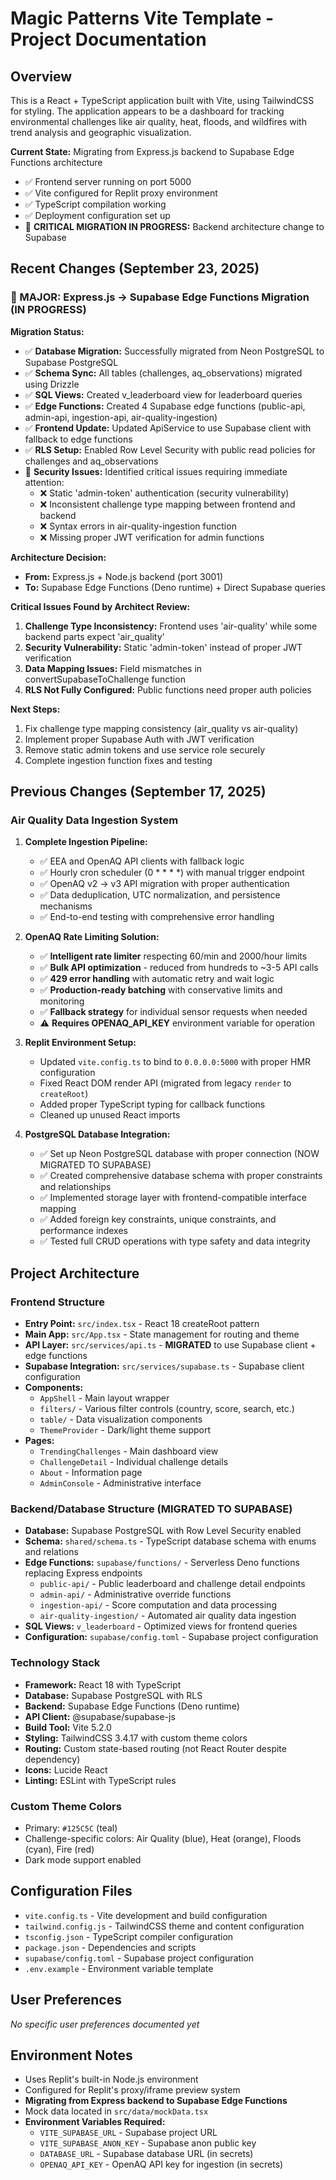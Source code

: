# Magic Patterns Vite Template - Project Documentation

## Overview
This is a React + TypeScript application built with Vite, using TailwindCSS for styling. The application appears to be a dashboard for tracking environmental challenges like air quality, heat, floods, and wildfires with trend analysis and geographic visualization.

**Current State:** Migrating from Express.js backend to Supabase Edge Functions architecture
- ✅ Frontend server running on port 5000
- ✅ Vite configured for Replit proxy environment
- ✅ TypeScript compilation working
- ✅ Deployment configuration set up
- 🔄 **CRITICAL MIGRATION IN PROGRESS:** Backend architecture change to Supabase

## Recent Changes (September 23, 2025)

### **🚨 MAJOR: Express.js → Supabase Edge Functions Migration (IN PROGRESS)**

**Migration Status:**
- ✅ **Database Migration:** Successfully migrated from Neon PostgreSQL to Supabase PostgreSQL
- ✅ **Schema Sync:** All tables (challenges, aq_observations) migrated using Drizzle
- ✅ **SQL Views:** Created v_leaderboard view for leaderboard queries
- ✅ **Edge Functions:** Created 4 Supabase edge functions (public-api, admin-api, ingestion-api, air-quality-ingestion)
- ✅ **Frontend Update:** Updated ApiService to use Supabase client with fallback to edge functions
- ✅ **RLS Setup:** Enabled Row Level Security with public read policies for challenges and aq_observations
- 🔄 **Security Issues:** Identified critical issues requiring immediate attention:
  - ❌ Static 'admin-token' authentication (security vulnerability)
  - ❌ Inconsistent challenge type mapping between frontend and backend
  - ❌ Syntax errors in air-quality-ingestion function
  - ❌ Missing proper JWT verification for admin functions

**Architecture Decision:** 
- **From:** Express.js + Node.js backend (port 3001)
- **To:** Supabase Edge Functions (Deno runtime) + Direct Supabase queries

**Critical Issues Found by Architect Review:**
1. **Challenge Type Inconsistency:** Frontend uses 'air-quality' while some backend parts expect 'air_quality'
2. **Security Vulnerability:** Static 'admin-token' instead of proper JWT verification
3. **Data Mapping Issues:** Field mismatches in convertSupabaseToChallenge function
4. **RLS Not Fully Configured:** Public functions need proper auth policies

**Next Steps:**
1. Fix challenge type mapping consistency (air_quality vs air-quality)
2. Implement proper Supabase Auth with JWT verification
3. Remove static admin tokens and use service role securely
4. Complete ingestion function fixes and testing

## Previous Changes (September 17, 2025)
### Air Quality Data Ingestion System
1. **Complete Ingestion Pipeline:**
   - ✅ EEA and OpenAQ API clients with fallback logic
   - ✅ Hourly cron scheduler (0 * * * *) with manual trigger endpoint
   - ✅ OpenAQ v2 → v3 API migration with proper authentication
   - ✅ Data deduplication, UTC normalization, and persistence mechanisms
   - ✅ End-to-end testing with comprehensive error handling

2. **OpenAQ Rate Limiting Solution:**
   - ✅ **Intelligent rate limiter** respecting 60/min and 2000/hour limits
   - ✅ **Bulk API optimization** - reduced from hundreds to ~3-5 API calls
   - ✅ **429 error handling** with automatic retry and wait logic
   - ✅ **Production-ready batching** with conservative limits and monitoring
   - ✅ **Fallback strategy** for individual sensor requests when needed
   - ⚠️ **Requires OPENAQ_API_KEY** environment variable for operation

3. **Replit Environment Setup:**
   - Updated `vite.config.ts` to bind to `0.0.0.0:5000` with proper HMR configuration
   - Fixed React DOM render API (migrated from legacy `render` to `createRoot`)
   - Added proper TypeScript typing for callback functions
   - Cleaned up unused React imports

4. **PostgreSQL Database Integration:**
   - ✅ Set up Neon PostgreSQL database with proper connection (NOW MIGRATED TO SUPABASE)
   - ✅ Created comprehensive database schema with proper constraints and relationships
   - ✅ Implemented storage layer with frontend-compatible interface mapping
   - ✅ Added foreign key constraints, unique constraints, and performance indexes
   - ✅ Tested full CRUD operations with type safety and data integrity

## Project Architecture

### Frontend Structure
- **Entry Point:** `src/index.tsx` - React 18 createRoot pattern
- **Main App:** `src/App.tsx` - State management for routing and theme
- **API Layer:** `src/services/api.ts` - **MIGRATED** to use Supabase client + edge functions
- **Supabase Integration:** `src/services/supabase.ts` - Supabase client configuration
- **Components:**
  - `AppShell` - Main layout wrapper
  - `filters/` - Various filter controls (country, score, search, etc.)
  - `table/` - Data visualization components
  - `ThemeProvider` - Dark/light theme support
- **Pages:**
  - `TrendingChallenges` - Main dashboard view
  - `ChallengeDetail` - Individual challenge details
  - `About` - Information page
  - `AdminConsole` - Administrative interface

### Backend/Database Structure (MIGRATED TO SUPABASE)
- **Database:** Supabase PostgreSQL with Row Level Security enabled
- **Schema:** `shared/schema.ts` - TypeScript database schema with enums and relations
- **Edge Functions:** `supabase/functions/` - Serverless Deno functions replacing Express endpoints
  - `public-api/` - Public leaderboard and challenge detail endpoints
  - `admin-api/` - Administrative override functions
  - `ingestion-api/` - Score computation and data processing
  - `air-quality-ingestion/` - Automated air quality data ingestion
- **SQL Views:** `v_leaderboard` - Optimized views for frontend queries
- **Configuration:** `supabase/config.toml` - Supabase project configuration

### Technology Stack
- **Framework:** React 18 with TypeScript
- **Database:** Supabase PostgreSQL with RLS
- **Backend:** Supabase Edge Functions (Deno runtime)
- **API Client:** @supabase/supabase-js
- **Build Tool:** Vite 5.2.0
- **Styling:** TailwindCSS 3.4.17 with custom theme colors
- **Routing:** Custom state-based routing (not React Router despite dependency)
- **Icons:** Lucide React
- **Linting:** ESLint with TypeScript rules

### Custom Theme Colors
- Primary: `#125C5C` (teal)
- Challenge-specific colors: Air Quality (blue), Heat (orange), Floods (cyan), Fire (red)
- Dark mode support enabled

## Configuration Files
- `vite.config.ts` - Vite development and build configuration
- `tailwind.config.js` - TailwindCSS theme and content configuration
- `tsconfig.json` - TypeScript compiler configuration
- `package.json` - Dependencies and scripts
- `supabase/config.toml` - Supabase project configuration
- `.env.example` - Environment variable template

## User Preferences
*No specific user preferences documented yet*

## Environment Notes
- Uses Replit's built-in Node.js environment
- Configured for Replit's proxy/iframe preview system
- **Migrating from Express backend to Supabase Edge Functions**
- Mock data located in `src/data/mockData.tsx`
- **Environment Variables Required:**
  - `VITE_SUPABASE_URL` - Supabase project URL
  - `VITE_SUPABASE_ANON_KEY` - Supabase anon public key
  - `DATABASE_URL` - Supabase database URL (in secrets)
  - `OPENAQ_API_KEY` - OpenAQ API key for ingestion (in secrets)